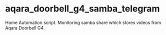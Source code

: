 # aqara_doorbell_g4_samba_telegram
Home Automation script. Monitoring samba share which stores videos from Aqara Doorbell G4.


